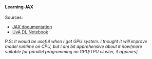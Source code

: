 #### Learning JAX 

Sources:
 - [JAX documentation](https://docs.jax.dev/en/latest/index.html)
 - [UvA DL Notebook](https://uvadlc-notebooks.readthedocs.io/en/latest/index.html)

P.S: _It would be useful when I get GPU system. I thought it will improve model runtime on CPU, but I am bit apprehensive about it now(more suitable for parallel programming on GPU/TPU cluster, it appears)_